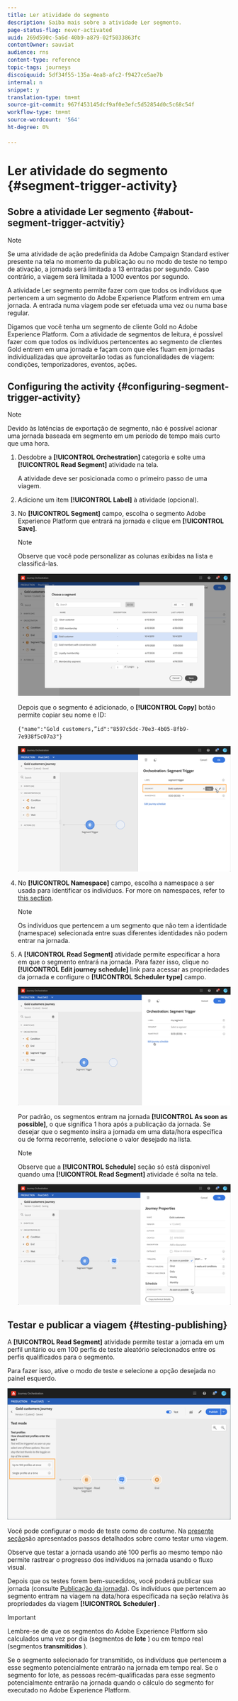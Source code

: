 ```yaml
---
title: Ler atividade do segmento
description: Saiba mais sobre a atividade Ler segmento.
page-status-flag: never-activated
uuid: 269d590c-5a6d-40b9-a879-02f5033863fc
contentOwner: sauviat
audience: rns
content-type: reference
topic-tags: journeys
discoiquuid: 5df34f55-135a-4ea8-afc2-f9427ce5ae7b
internal: n
snippet: y
translation-type: tm+mt
source-git-commit: 967f453145dcf9af0e3efc5d52854d0c5c68c54f
workflow-type: tm+mt
source-wordcount: '564'
ht-degree: 0%

---
```



# Ler atividade do segmento {#segment-trigger-activity}

## Sobre a atividade Ler segmento {#about-segment-trigger-actvitiy}

>[!NOTE]
>
>Se uma atividade de ação predefinida da Adobe Campaign Standard estiver presente na tela no momento da publicação ou no modo de teste no tempo de ativação, a jornada será limitada a 13 entradas por segundo. Caso contrário, a viagem será limitada a 1000 eventos por segundo.

A atividade Ler segmento permite fazer com que todos os indivíduos que pertencem a um segmento do Adobe Experience Platform entrem em uma jornada. A entrada numa viagem pode ser efetuada uma vez ou numa base regular.

Digamos que você tenha um segmento de cliente Gold no Adobe Experience Platform. Com a atividade de segmentos de leitura, é possível fazer com que todos os indivíduos pertencentes ao segmento de clientes Gold entrem em uma jornada e façam com que eles fluam em jornadas individualizadas que aproveitarão todas as funcionalidades de viagem: condições, temporizadores, eventos, ações.

## Configuring the activity {#configuring-segment-trigger-activity}

>[!NOTE]
>
>Devido às latências de exportação de segmento, não é possível acionar uma jornada baseada em segmento em um período de tempo mais curto que uma hora.

1. Desdobre a **[!UICONTROL Orchestration]** categoria e solte uma **[!UICONTROL Read Segment]** atividade na tela.

   A atividade deve ser posicionada como o primeiro passo de uma viagem.

1. Adicione um item **[!UICONTROL Label]** à atividade (opcional).

1. No **[!UICONTROL Segment]** campo, escolha o segmento Adobe Experience Platform que entrará na jornada e clique em **[!UICONTROL Save]**.

   >[!NOTE]
   >
   >Observe que você pode personalizar as colunas exibidas na lista e classificá-las.

   ![](../assets/segment-trigger-segment-selection.png)

   Depois que o segmento é adicionado, o **[!UICONTROL Copy]** botão permite copiar seu nome e ID:

   `{"name":"Gold customers,”id":"8597c5dc-70e3-4b05-8fb9-7e938f5c07a3"}`

   ![](../assets/segment-trigger-copy.png)

1. No **[!UICONTROL Namespace]** campo, escolha a namespace a ser usada para identificar os indivíduos. For more on namespaces, refer to [this section](../event/selecting-the-namespace.md).

   >[!NOTE]
   >
   >Os indivíduos que pertencem a um segmento que não tem a identidade (namespace) selecionada entre suas diferentes identidades não podem entrar na jornada.

1. A **[!UICONTROL Read Segment]** atividade permite especificar a hora em que o segmento entrará na jornada. Para fazer isso, clique no **[!UICONTROL Edit journey schedule]** link para acessar as propriedades da jornada e configure o **[!UICONTROL Scheduler type]** campo.

   ![](../assets/segment-trigger-schedule.png)

   Por padrão, os segmentos entram na jornada **[!UICONTROL As soon as possible]**, o que significa 1 hora após a publicação da jornada. Se desejar que o segmento insira a jornada em uma data/hora específica ou de forma recorrente, selecione o valor desejado na lista.

   >[!NOTE]
   >
   >Observe que a **[!UICONTROL Schedule]** seção só está disponível quando uma **[!UICONTROL Read Segment]** atividade é solta na tela.

   ![](../assets/segment-trigger-properties.png)

## Testar e publicar a viagem {#testing-publishing}

A **[!UICONTROL Read Segment]** atividade permite testar a jornada em um perfil unitário ou em 100 perfis de teste aleatório selecionados entre os perfis qualificados para o segmento.

Para fazer isso, ative o modo de teste e selecione a opção desejada no painel esquerdo.

![](../assets/segment-trigger-test-modes.png)

Você pode configurar o modo de teste como de costume. Na [presente seção](../building-journeys/testing-the-journey.md)são apresentados passos detalhados sobre como testar uma viagem.

Observe que testar a jornada usando até 100 perfis ao mesmo tempo não permite rastrear o progresso dos indivíduos na jornada usando o fluxo visual.

Depois que os testes forem bem-sucedidos, você poderá publicar sua jornada (consulte [Publicação da jornada](../building-journeys/publishing-the-journey.md)). Os indivíduos que pertencem ao segmento entram na viagem na data/hora especificada na seção relativa às propriedades da viagem **[!UICONTROL Scheduler]** .

>[!IMPORTANT]
>
>Lembre-se de que os segmentos do Adobe Experience Platform são calculados uma vez por dia (segmentos de **lote** ) ou em tempo real (segmentos **transmitidos** ).
>
>Se o segmento selecionado for transmitido, os indivíduos que pertencem a esse segmento potencialmente entrarão na jornada em tempo real. Se o segmento for lote, as pessoas recém-qualificadas para esse segmento potencialmente entrarão na jornada quando o cálculo do segmento for executado no Adobe Experience Platform.

